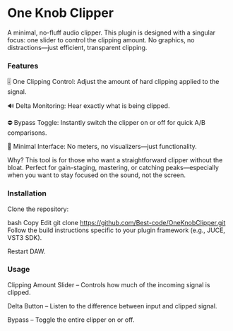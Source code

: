 # One Knob Clipper
A minimal, no-fluff audio clipper. This plugin is designed with a singular focus: one slider to control the clipping amount. No graphics, no distractions—just efficient, transparent clipping.

### Features
🎚️ One Clipping Control: Adjust the amount of hard clipping applied to the signal.

🔊 Delta Monitoring: Hear exactly what is being clipped.

⛔ Bypass Toggle: Instantly switch the clipper on or off for quick A/B comparisons.

🧼 Minimal Interface: No meters, no visualizers—just functionality.

Why?
This tool is for those who want a straightforward clipper without the bloat. Perfect for gain-staging, mastering, or catching peaks—especially when you want to stay focused on the sound, not the screen.

### Installation
Clone the repository:

bash
Copy
Edit
git clone https://github.com/Best-code/OneKnobClipper.git
Follow the build instructions specific to your plugin framework (e.g., JUCE, VST3 SDK).

Restart DAW.

### Usage
Clipping Amount Slider – Controls how much of the incoming signal is clipped.

Delta Button – Listen to the difference between input and clipped signal.

Bypass – Toggle the entire clipper on or off.

